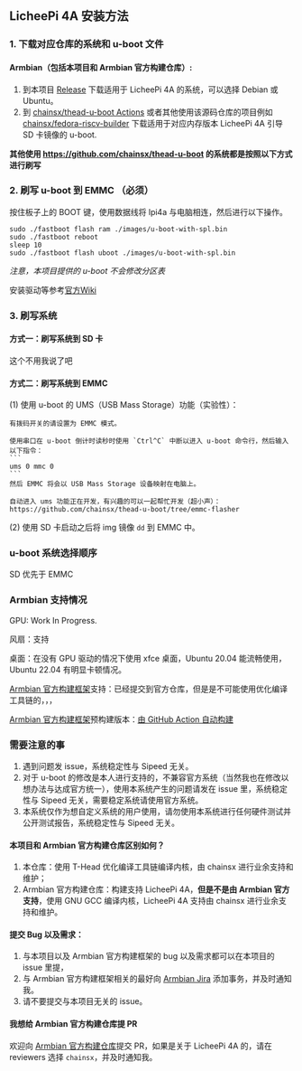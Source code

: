 ## LicheePi 4A 安装方法

### 1.  下载对应仓库的系统和 u-boot 文件

#### Armbian（包括本项目和 Armbian 官方构建仓库）:

1.  到本项目 [Release](https://github.com/chainsx/armbian-riscv-build/releases) 下载适用于 LicheePi 4A 的系统，可以选择 Debian 或 Ubuntu。
2.  到 [chainsx/thead-u-boot Actions](https://github.com/chainsx/thead-u-boot/actions) 或者其他使用该源码仓库的项目例如 [chainsx/fedora-riscv-builder](https://github.com/chainsx/fedora-riscv-builder/releases) 下载适用于对应内存版本 LicheePi 4A 引导 SD 卡镜像的 u-boot.

**其他使用 https://github.com/chainsx/thead-u-boot 的系统都是按照以下方式进行刷写**

### 2.  刷写 u-boot 到 EMMC （必须）

按住板子上的 BOOT 键，使用数据线将 lpi4a 与电脑相连，然后进行以下操作。

```
sudo ./fastboot flash ram ./images/u-boot-with-spl.bin
sudo ./fastboot reboot
sleep 10
sudo ./fastboot flash uboot ./images/u-boot-with-spl.bin
```

*注意，本项目提供的 u-boot 不会修改分区表*

安装驱动等参考[官方Wiki](https://wiki.sipeed.com/hardware/zh/lichee/th1520/lpi4a/4_burn_image.html)

### 3.  刷写系统

#### 方式一：刷写系统到 SD 卡

这个不用我说了吧

#### 方式二：刷写系统到 EMMC

(1)  使用 u-boot 的 UMS（USB Mass Storage）功能（实验性）：
    
    有拨码开关的请设置为 EMMC 模式。
    
    使用串口在 u-boot 倒计时读秒时使用 `Ctrl^C` 中断以进入 u-boot 命令行，然后输入以下指令：
    ```
    ums 0 mmc 0
    ```
    然后 EMMC 将会以 USB Mass Storage 设备映射在电脑上。
    
    自动进入 ums 功能正在开发，有兴趣的可以一起帮忙开发（超小声）：https://github.com/chainsx/thead-u-boot/tree/emmc-flasher
    
(2)  使用 SD 卡启动之后将 img 镜像 `dd` 到 EMMC 中。

### u-boot 系统选择顺序

SD 优先于 EMMC

### Armbian 支持情况

GPU: Work In Progress.

风扇：支持

桌面：在没有 GPU 驱动的情况下使用 xfce 桌面，Ubuntu 20.04 能流畅使用，Ubuntu 22.04 有明显卡顿情况。

[Armbian 官方构建框架](https://github.com/armbian/build)支持：已经提交到官方仓库，但是是不可能使用优化编译工具链的，，，

[Armbian 官方构建框架](https://github.com/armbian/build)预构建版本：[由 GitHub Action 自动构建](https://github.com/chainsx/image-armbian-licheepi-4a/releases)

### 需要注意的事

1.  遇到问题发 issue，系统稳定性与 Sipeed 无关。
2.  对于 u-boot 的修改是本人进行支持的，不兼容官方系统（当然我也在修改以想办法与达成官方统一），使用本系统产生的问题请发在 issue 里，系统稳定性与 Sipeed 无关，需要稳定系统请使用官方系统。
3.  本系统仅作为想自定义系统的用户使用，请勿使用本系统进行任何硬件测试并公开测试报告，系统稳定性与 Sipeed 无关。

#### 本项目和 Armbian 官方构建仓库区别如何？

1.  本仓库：使用 T-Head 优化编译工具链编译内核，由 chainsx 进行业余支持和维护；
2.  Armbian 官方构建仓库：构建支持 LicheePi 4A，**但是不是由 Armbian 官方支持**，使用 GNU GCC 编译内核，LicheePi 4A 支持由 chainsx 进行业余支持和维护。

#### 提交 Bug 以及需求：

1.  与本项目以及 Armbian 官方构建框架的 bug 以及需求都可以在本项目的 issue 里提，
2.  与 Armbian 官方构建框架相关的最好向 [Armbian Jira](https://armbian.atlassian.net/jira/software/c/projects/AR/issues/?filter=allissues) 添加事务，并及时通知我。
3.  请不要提交与本项目无关的 issue。

#### 我想给 Armbian 官方构建仓库提 PR

欢迎向 [Armbian 官方构建仓库](https://github.com/armbian/build)提交 PR，如果是关于 LicheePi 4A 的，请在 reviewers 选择 `chainsx`，并及时通知我。
